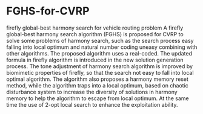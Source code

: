 # FGHS-for-CVRP
firefly global-best harmony search for vehicle routing problem
A firefly global-best harmony search algorithm (FGHS)  is proposed for CVRP to solve some problems of harmony search, such as the search process easy falling into local optimum and natural number coding uneasy combining with other algorithms. The proposed algorithm uses a real-coded. The updated formula in firefly algorithm is introduced in the new solution generation process. The tone adjustment of harmony search algorithm is improved by biomimetic properties of firefly, so that the search not easy to fall into local optimal algorithm. The algorithm also proposes a harmony memory reset method, while the algorithm traps into a local optimum, based on chaotic disturbance system to increase the diversity of solutions in harmony memory to help the algorithm to escape from local optimum. At the same time the use of 2-opt local search to enhance the exploitation ability.
